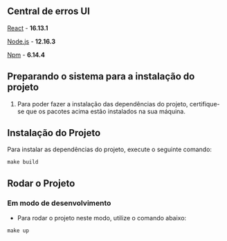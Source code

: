 ## Central de erros UI 

[React](https://reactjs.org/) - **16.13.1**

[Node.js](https://nodejs.org/en/) - **12.16.3**

[Npm](https://www.npmjs.com/) - **6.14.4**


## Preparando o sistema para a instalação do projeto

1. Para poder fazer a instalação das dependências do projeto, certifique-se que os pacotes acima estão instalados na sua máquina.

## Instalação do Projeto

Para instalar as dependências do projeto, execute o seguinte comando:

```
make build

```
## Rodar o Projeto

### Em modo de desenvolvimento

- Para rodar o projeto neste modo, utilize o comando abaixo:

```
make up
```
